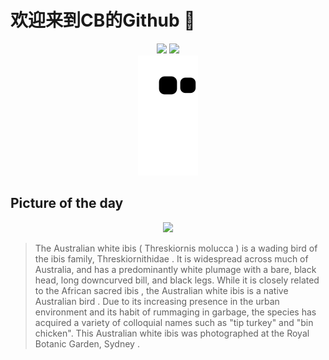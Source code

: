 
# 欢迎来到CB的Github 👋

<div align="center">
  <img height="137px" src="https://github-readme-stats.vercel.app/api?username=SuperCB&show_icons=true&theme=radical" />
  <img height="137px" src="https://github-readme-stats.vercel.app/api/top-langs/?username=SuperCB&hide_title=true&hide_border=true&layout=compact&langs_count=6&text_color=000&icon_color=fff" />
</div>


<div align="center">
    <img src="./contribution-snake/github-contribution-grid-snake.svg" />
</div>



## Picture of the day
<div align="center">
  <img width=400px src="https://upload.wikimedia.org/wikipedia/commons/thumb/2/20/Australian_ibis_%28Threskiornis_molucca%29_Sydney.jpg/500px-Australian_ibis_%28Threskiornis_molucca%29_Sydney.jpg" />
</div>

>The  Australian white ibis  ( Threskiornis molucca ) is a wading  bird  of the  ibis  family,  Threskiornithidae . It is widespread across much of Australia, and has a predominantly white plumage with a bare, black head, long downcurved bill, and black legs. While it is closely related to the  African sacred ibis , the Australian white ibis is a  native Australian bird . Due to its increasing presence in the urban environment and its habit of rummaging in garbage, the species has acquired a variety of colloquial names such as "tip turkey" and "bin chicken". This Australian white ibis was photographed at the  Royal Botanic Garden, Sydney .


